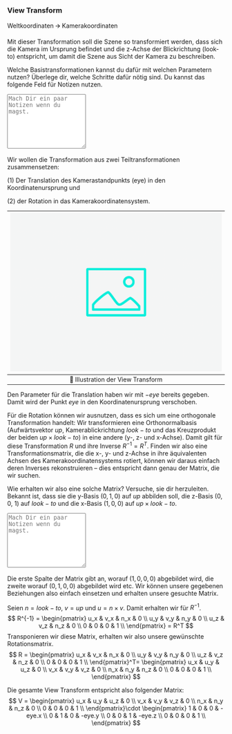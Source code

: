 
### View Transform 

Weltkoordinaten 🡪 Kamerakoordinaten

Mit dieser Transformation soll die Szene so transformiert werden, dass sich die Kamera im Ursprung befindet und die z-Achse der Blickrichtung (look-to) entspricht, um damit die Szene aus Sicht der Kamera zu beschreiben. 

Welche Basistransformationen kannst du dafür mit welchen Parametern nutzen? Überlege dir, welche Schritte dafür nötig sind. Du kannst das folgende Feld für Notizen nutzen.
<textarea class = 'notes' rows = '8' placeholder = 'Mach Dir ein paar Notizen wenn du magst.'></textarea> 

Wir wollen die Transformation aus zwei Teiltransformationen zusammensetzen:

(1) Der Translation des Kamerastandpunkts (eye) in den Koordinatenursprung und

(2) der Rotation in das Kamerakoordinatensystem.

| ![camera-model](../ph-secondary.png?as=webp) |
| :--------------: |
| :jigsaw: Illustration der View Transform |

Den Parameter für die Translation haben wir mit $-eye$ bereits gegeben. Damit wird der Punkt $eye$ in den Koordinatenursprung verschoben.

Für die Rotation können wir ausnutzen, dass es sich um eine orthogonale Transformation handelt: Wir transformieren eine Orthonormalbasis (Aufwärtsvektor $up$, Kamerablickrichtung $look-to$ und das Kreuzprodukt der beiden $up\times look-to$) in eine andere (y-, z- und x-Achse). Damit gilt für diese Transformation $R$ und ihre Inverse $R^{-1}=R^T$.
Finden wir also eine Transformationsmatrix, die die x-, y- und z-Achse in ihre äquivalenten Achsen des Kamerakoordinatensystems rotiert, können wir daraus einfach deren Inverses rekonstruieren – dies entspricht dann genau der Matrix, die wir suchen.

Wie erhalten wir also eine solche Matrix? Versuche, sie dir herzuleiten. Bekannt ist, dass sie die y-Basis $\left(0,1,0\right)$ auf $up$ abbilden soll, die z-Basis $\left(0,0,\ 1\right)$ auf $look-to$ und die x-Basis $\left(1,0,0\right)$ auf $up\times look-to$.
<textarea class = 'notes' rows = '8' placeholder = 'Mach Dir ein paar Notizen wenn du magst.'></textarea> 

Die erste Spalte der Matrix gibt an, worauf $\left(1,0,0,0\right)$ abgebildet wird, die zweite worauf $\left(0,1,0,0\right)$ abgebildet wird etc. Wir können unsere gegebenen Beziehungen also einfach einsetzen und erhalten unsere gesuchte Matrix. 

Seien $n=look-to$, $v=up$ und $u=n\times v$. Damit erhalten wir für $R^{-1}$.
$$
                    R^{-1} =
                    \begin{pmatrix}
                        u_x & v_x & n_x & 0 \\
                        u_y & v_y & n_y & 0 \\
                        u_z & v_z & n_z & 0 \\
                        0 & 0 & 0 & 1 \\
                    \end{pmatrix} = R^T
                $$
Transponieren wir diese Matrix, erhalten wir also unsere gewünschte Rotationsmatrix.
$$
                    R =
                    \begin{pmatrix}
                        u_x & v_x & n_x & 0 \\
                        u_y & v_y & n_y & 0 \\
                        u_z & v_z & n_z & 0 \\
                        0 & 0 & 0 & 1 \\
                    \end{pmatrix}^T=
                    \begin{pmatrix}
                        u_x & u_y & u_z & 0 \\
                        v_x & v_y & v_z & 0 \\
                        n_x & n_y & n_z & 0 \\
                        0 & 0 & 0 & 1 \\
                    \end{pmatrix}
                $$

Die gesamte View Transform entspricht also folgender Matrix:
$$
                    V =
                    \begin{pmatrix}
                        u_x & u_y & u_z & 0 \\
                        v_x & v_y & v_z & 0 \\
                        n_x & n_y & n_z & 0 \\
                        0 & 0 & 0 & 1 \\
                    \end{pmatrix}\cdot
                    \begin{pmatrix}
                        1 & 0 & 0 & -eye.x \\
                        0 & 1 & 0 & -eye.y \\
                        0 & 0 & 1 & -eye.z \\
                        0 & 0 & 0 & 1 \\
                    \end{pmatrix}
                $$
